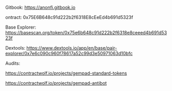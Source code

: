 Gitbook:
https://anonfi.gitbook.io

ontract: 0x75E6B648c91d222b2f6318E8cEeEd4b691d5323f

Base Explorer: https://basescan.org/token/0x75e6b648c91d222b2f6318e8ceeed4b691d5323f

Dextools: https://www.dextools.io/app/en/base/pair-explorer/0x7e6c090c960f78617a52c99d3e50971063d10bfc

Audits:

https://contractwolf.io/projects/gempad-standard-tokens

https://contractwolf.io/projects/gempad-antibot
